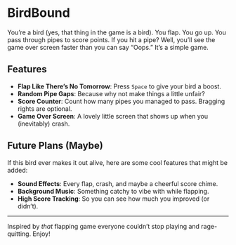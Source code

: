 # BirdBound

You’re a bird (yes, that thing in the game is a bird). You flap. You go up. You pass through pipes to score points. If you hit a pipe? Well, you’ll see the game over screen faster than you can say “Oops.” It’s a simple game.

## Features

- **Flap Like There’s No Tomorrow**: Press `Space` to give your bird a boost.
- **Random Pipe Gaps**: Because why not make things a little unfair?
- **Score Counter**: Count how many pipes you managed to pass. Bragging rights are optional.
- **Game Over Screen**: A lovely little screen that shows up when you (inevitably) crash.

## Future Plans (Maybe)

If this bird ever makes it out alive, here are some cool features that might be added:
- **Sound Effects**: Every flap, crash, and maybe a cheerful score chime.
- **Background Music**: Something catchy to vibe with while flapping.
- **High Score Tracking**: So you can see how much you improved (or didn’t).

---

Inspired by *that* flapping game everyone couldn’t stop playing and rage-quitting.
Enjoy!
